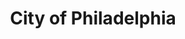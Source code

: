 ---
title: City of Philadelphia
state: Pennsylvania
description: The data is supplied by the City of Philadelphia.
logo: https://upload.wikimedia.org/wikipedia/commons/thumb/d/dd/Seal_of_Philadelphia%2C_Pennsylvania.svg/200px-Seal_of_Philadelphia%2C_Pennsylvania.svg.png
---